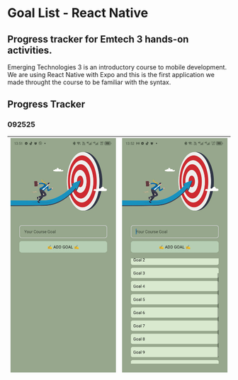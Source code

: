 # Goal List - React Native

## Progress tracker for Emtech 3 hands-on activities.

Emerging Technologies 3 is an introductory course to mobile development. We are using React Native with Expo and this is the first application we made throught the course to be familiar with the syntax.

## Progress Tracker
### 092525
| ![](images/092525-1.jpg) | ![](images/092525-2.jpg) |
|:------------------------:|:------------------------:|
